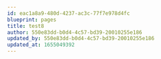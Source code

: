 ```yaml
---
id: eac1a8a9-480d-4237-ac3c-77f7e978d4fc
blueprint: pages
title: test8
author: 550e83dd-b0d4-4c57-bd39-20010255e186
updated_by: 550e83dd-b0d4-4c57-bd39-20010255e186
updated_at: 1655049392
---
```

